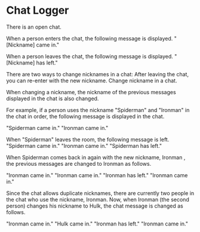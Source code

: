 # Chat Logger

There is an open chat.

When a person enters the chat, the following message is displayed.
"[Nickname] came in."

When a person leaves the chat, the following message is displayed.
"[Nickname] has left."

There are two ways to change nicknames in a chat:
After leaving the chat, you can re-enter with the new nickname.
Change nickname in a chat.

When changing a nickname, the nickname of the previous messages displayed in the chat is also changed.

For example, if a person uses the nickname "Spiderman" and "Ironman" in the chat in order, the following message is displayed in the chat.

"Spiderman came in." "Ironman came in."

When "Spiderman" leaves the room, the following message is left.
"Spiderman came in." "Ironman came in." "Spiderman has left."

When Spiderman comes back in again with the new nickname, Ironman , the previous messages are changed to Ironman as follows.

"Ironman came in." "Ironman came in." "Ironman has left." "Ironman came in."

Since the chat allows duplicate nicknames, there are currently two people in the chat who use the nickname, Ironman. Now, when Ironman (the second person) changes his nickname to Hulk, the chat message is changed as follows.

"Ironman came in." "Hulk came in." "Ironman has left." "Ironman came in."
